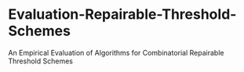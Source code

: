 # Evaluation-Repairable-Threshold-Schemes
An Empirical Evaluation of Algorithms for Combinatorial Repairable Threshold Schemes
